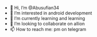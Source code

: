 - 👋 Hi, I’m @Abusufian34
- 👀 I’m interested in android development
- 🌱 I’m currently learning and learning
- 💞️ I’m looking to collaborate on allion 
- 📫 How to reach me: pm on telegram

<!---
Abusufian34/Abusufian34 is a ✨ special ✨ repository because its `README.md` (this file) appears on your GitHub profile.
You can click the Preview link to take a look at your changes.
--->
